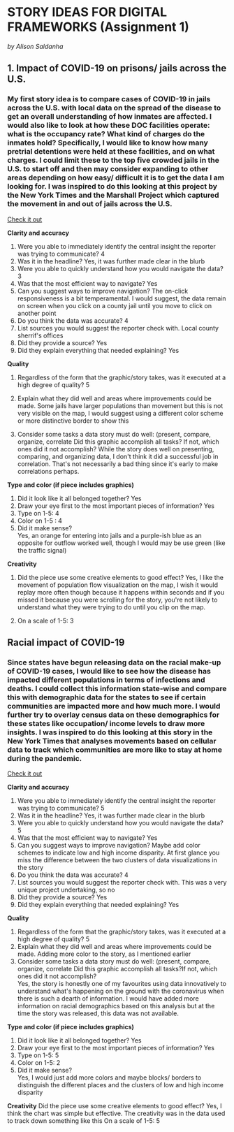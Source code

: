 
# STORY IDEAS FOR DIGITAL FRAMEWORKS (Assignment 1)
*by Alison Saldanha*

## 1. Impact of COVID-19 on prisons/ jails across the U.S.

### My first story idea is to compare cases of COVID-19 in jails across the U.S. with local data on the spread of the disease to get an overall understanding of how inmates are affected. I would also like to look at how these DOC facilities operate: what is the occupancy rate? What kind of charges do the inmates hold? Specifically, I would like to know how many pretrial detentions were held at these facilities, and on what charges. I could limit these to the top five crowded jails in the U.S. to start off and then may consider expanding to other areas depending on how easy/ difficult it is to get the data I am looking for.  I was inspired to do this looking at this project by the New York Times and the Marshall Project which captured the movement in and out of jails across the U.S. 

[Check it out](https://www.themarshallproject.org/2020/03/31/why-jails-are-so-important-in-the-fight-against-coronavirus)

**Clarity and accuracy** 
1. Were you able to immediately identify the central insight the reporter was trying to communicate?	4
2. Was it in the headline?	Yes, it was further made clear in the blurb
3. Were you able to quickly understand how you would navigate the data? 	3
4. Was that the most efficient way to navigate?	Yes
5. Can you suggest ways to improve navigation?	The on-click responsiveness is a bit temperamental. I would suggest, the data remain on screen when you click on a county jail until you move to click on another point
6. Do you think the data was accurate? 	4
7. List sources you would suggest the reporter check with.	Local county sherrif's offices
8. Did they provide a source?	Yes
9. Did they explain everything that needed explaining?	Yes

**Quality**
1. Regardless of the form that the graphic/story takes, was it executed at a high degree of quality?	5

2. Explain what they did well and areas where improvements could be made.	Some jails have larger populations than movement but this is not very visible on the map, I would suggest using a different color scheme or more distinctive border to show this

3. Consider some tasks a data story must do well: (present, compare, organize, correlate Did this graphic accomplish all tasks? If not, which ones did it not accomplish? 
While the story does well on presenting, comparing, and organizing data, I don't think it did a successful job in correlation. That's not necessarily a bad thing since it's early to make correlations perhaps.

**Type and color (if piece includes graphics)**
1. Did it look like it all belonged together?	Yes
2. Draw your eye first to the most important pieces of information?	Yes
3. Type on 1-5: 4
4. Color on 1-5 : 4
5. Did it make sense?	
Yes, an orange for entering into jails and a purple-ish blue as an opposite for outflow worked well, though I would may be use green (like the traffic signal)

**Creativity**
1. Did the piece use some creative elements to good effect? Yes, I like the movement of population flow visualization on the map, I wish it would replay more often though because it happens within seconds and if you missed it because you were scrolling for the story, you're not likely to understand what they were trying to do until you clip on the map. 

2. On a scale of 1-5:	3

## Racial impact of COVID-19

### Since states have begun releasing data on the racial make-up of COVID-19 cases, I would like to see how the disease has impacted different populations in terms of infections and deaths. I could collect this information state-wise and compare this with demographic data for the states to see if certain communities are impacted more and how much more. I would further try to overlay census data on these demographics for these states like occupation/ income levels  to draw more insights. I was inspired to do this looking at this story in the New York Times that analyses movements based on cellular data to track which communities are more like to stay at home during the pandemic. 

[Check it out](https://www.nytimes.com/interactive/2020/04/03/us/coronavirus-stay-home-rich-poor.html)


**Clarity and accuracy**
1. Were you able to immediately identify the central insight the reporter was trying to communicate?	5
2. Was it in the headline?	Yes, it was further made clear in the blurb
3. Were you able to quickly understand how you would navigate the data? 	5
4. Was that the most efficient way to navigate?	Yes
5. Can you suggest ways to improve navigation?	Maybe add color schemes to indicate low and high income disparity. At first glance you miss the difference between the two clusters of data visualizations in the story
6. Do you think the data was accurate? 	4
7. List sources you would suggest the reporter check with.	This was a very unique project undertaking, so no
8. Did they provide a source?	Yes
9. Did they explain everything that needed explaining?	Yes

**Quality**
1. Regardless of the form that the graphic/story takes, was it executed at a high degree of quality?	5
2. Explain what they did well and areas where improvements could be made.	Adding more color to the story, as I mentioned earlier
3. Consider some tasks a data story must do well: (present, compare, organize, correlate Did this graphic accomplish all tasks?If not, which ones did it not accomplish?	
Yes, the story is honestly one of my favourites using data innovatively to understand what's happening on the ground with the coronavirus when there is such a dearth of information. I would have added more information on racial demographics based on this analysis but at the time the story was released, this data was not available. 

**Type and color (if piece includes graphics)**
1. Did it look like it all belonged together?	Yes
2. Draw your eye first to the most important pieces of information?	Yes
3. Type on 1-5:	5
4. Color on 1-5:	2
5. Did it make sense?	
Yes, I would just add more colors and maybe blocks/ borders to distinguish the different places and the clusters of low and high income disparity 

**Creativity**
Did the piece use some creative elements to good effect? 	Yes, I think the chart was simple but effective. The creativity was in the data used to track down something like this
On a scale of 1-5: 5
